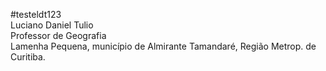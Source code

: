#testeldt123  
Luciano Daniel Tulio  
Professor de Geografia  
Lamenha Pequena, município de Almirante Tamandaré, Região Metrop. de Curitiba.  
